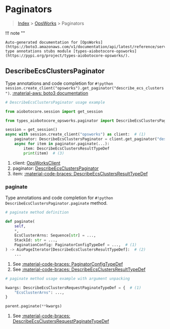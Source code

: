# Paginators

> [Index](../README.md) > [OpsWorks](./README.md) > Paginators

!!! note ""

    Auto-generated documentation for [OpsWorks](https://boto3.amazonaws.com/v1/documentation/api/latest/reference/services/opsworks.html#opsworks)
    type annotations stubs module [types-aiobotocore-opsworks](https://pypi.org/project/types-aiobotocore-opsworks/).

## DescribeEcsClustersPaginator

Type annotations and code completion for `#!python session.create_client("opsworks").get_paginator("describe_ecs_clusters")`.
[:material-aws: boto3 documentation](https://boto3.amazonaws.com/v1/documentation/api/latest/reference/services/opsworks/paginator/DescribeEcsClusters.html#OpsWorks.Paginator.DescribeEcsClusters)

```python
# DescribeEcsClustersPaginator usage example

from aiobotocore.session import get_session

from types_aiobotocore_opsworks.paginator import DescribeEcsClustersPaginator

session = get_session()
async with session.create_client("opsworks") as client:  # (1)
    paginator: DescribeEcsClustersPaginator = client.get_paginator("describe_ecs_clusters")  # (2)
    async for item in paginator.paginate(...):
        item: DescribeEcsClustersResultTypeDef
        print(item)  # (3)
```

1. client: [OpsWorksClient](./client.md)
2. paginator: [DescribeEcsClustersPaginator](./paginators.md#describeecsclusterspaginator)
3. item: [:material-code-braces: DescribeEcsClustersResultTypeDef](./type_defs.md#describeecsclustersresulttypedef) 


### paginate

Type annotations and code completion for `#!python DescribeEcsClustersPaginator.paginate` method.

```python
# paginate method definition

def paginate(
    self,
    *,
    EcsClusterArns: Sequence[str] = ...,
    StackId: str = ...,
    PaginationConfig: PaginatorConfigTypeDef = ...,  # (1)
) -> AioPageIterator[DescribeEcsClustersResultTypeDef]:  # (2)
    ...
```

1. See [:material-code-braces: PaginatorConfigTypeDef](./type_defs.md#paginatorconfigtypedef) 
2. See [:material-code-braces: DescribeEcsClustersResultTypeDef](./type_defs.md#describeecsclustersresulttypedef) 


```python
# paginate method usage example with argument unpacking

kwargs: DescribeEcsClustersRequestPaginateTypeDef = {  # (1)
    "EcsClusterArns": ...,
}

parent.paginate(**kwargs)
```

1. See [:material-code-braces: DescribeEcsClustersRequestPaginateTypeDef](./type_defs.md#describeecsclustersrequestpaginatetypedef) 
